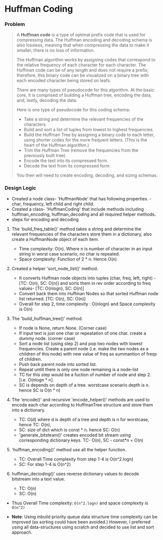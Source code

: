 # Huffman Coding ############################

### Problem

> A **Huffman code** is a type of optimal prefix code that is used for compressing data. The Huffman encoding and decoding schema is also lossless, meaning that when compressing the data to make it smaller, there is no loss of information.
> 
> The Huffman algorithm works by assigning codes that correspond to the relative frequency of each character for each character. The Huffman code can be of any length and does not require a prefix; therefore, this binary code can be visualized on a binary tree with each encoded character being stored on leafs.
>
> There are many types of pseudocode for this algorithm. At the basic core, it is comprised of building a Huffman tree, encoding the data, and, lastly, decoding the data.
> 
> Here is one type of pseudocode for this coding schema:
>
> - Take a string and determine the relevant frequencies of the characters.
> - Build and sort a list of tuples from lowest to highest frequencies.
> - Build the Huffman Tree by assigning a binary code to each letter, using shorter codes for the more frequent letters. (This is the heart of the Huffman algorithm.)
> - Trim the Huffman Tree (remove the frequencies from the previously built tree).
> - Encode the text into its compressed form.
> - Decode the text from its compressed form.
> 
> You then will need to create encoding, decoding, and sizing schemas.

### Design Logic
- Created a node class- 'HuffmanNode' that has following properties. - char, frequency, left child and right child. 
- Created a class- 'HuffmanCoding' that include methods including huffman_encoding, huffman_decoding and all required helper methods. 
- steps for encoding and decoding
    
1. The 'build_freq_table()' method takes a string and determine the relevant frequencies of the characters store them in a dictionary, also create a HuffmanNode object of each item. 
    - Time complexity: O(n). Where n is number of character in an input string in worst case scenario, no char is repeated.
    - Space complexity: Function of 2 * n. Hence O(n)

2. Created a helper 'sort_node_list()' method. 
    - It converts Huffman node objects into tuples (char, freq, left, right) - [TC: O(n), SC: O(n)] and sorts them in rev order according to freq values- [TC: O(nlogn), SC: O(n)]
    - Convert back them into Huffman Nodes so that sorted Huffman node list returned. [TC: O(n), SC: O(n)]
    - Overall for step 2, time complexity : O(nlogn) and Space complexity is O(n)

3. The 'build_huffman_tree()' method. 
    - If node is None, return None. (Corner case)
    - If input text is just one char or repeatation of one char. create a dummy node. (corner case) 
    - Sort a node list (using step 2) and pop two nodes with lowest frequencies. Create a parent node (i.e. make the two nodes as a children of this node) with new value of freq as summantion of freqs of children.  
    - Push back parent node into sorted list. 
    - Repeat untill there is only one node remaining is a node-list
    - TC for this step would be a fuction of number of node and step 2. [i.e. O(nlogn * n].
    - SC is depends on depth of a tree. worstcase scenario depth is n. hence SC is O(n * n)

4. The 'encode()' and recursive 'encode_helper()' methods are used to encode each char according to HuffmanTree structure 
              and store them into a dictionary. 
    - TC: O(d) where d is depth of a tree and depth is n for worstcase, hence TC: O(n), 
    - SC: size of dict which is const * n. hence SC: O(n)
    - 'generate_bitsteam()' creates encoded bit stream using corresponding dictionary keys. TC- O(n), SC - const*n = O(n)
    
5. 'huffman_encoding()' method use all the helper function. 
    - TC: Overall Time complexity from step 1-4 is O(n^2.logn)
    - SC: For step 1-4 is O(n^2)
    
6. huffman_decioding()' uses reverse dictionary values to decode bitstream into a text value.
   - TC: O(n)
   - SC: O(n)

- Thus Overall Time complexity: `O(n^2.logn)` and space complexity is `O(n^2)`

- **Note**: Using inbuild priority queue data structure time complexity can be improved (as sorting could have been avoided.)
          However, I preferred using all data-structures using scratch and decided to use list and sort approach. 

